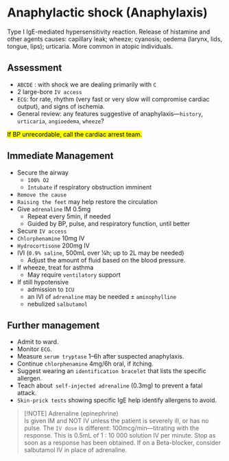 # Anaphylactic shock (Anaphylaxis)

Type I IgE-mediated hypersensitivity reaction. Release of histamine and other agents
causes: capillary leak; wheeze; cyanosis; oedema (larynx, lids, tongue, lips); urticaria.
More common in atopic individuals.

## Assessment 

- `ABCDE` : with shock we are dealing primarily with `C`
- 2 large-bore `IV access`
- `ECG`: for rate, rhythm (very fast or very slow will compromise cardiac output), and signs of ischemia.
- General review: any features suggestive of anaphylaxis—`history`, `urticaria`, `angioedema`, `wheeze`?

<mark>If BP unrecordable, call the cardiac arrest team.</mark>


## Immediate Management

- Secure the airway 
	- `100% O2`
	- `Intubate` if respiratory obstruction imminent
- `Remove the cause`
- `Raising the feet` may help restore the circulation
- Give `adrenaline` IM 0.5mg
	- Repeat every 5min, if needed
	- Guided by BP, pulse, and respiratory function, until better
- Secure `IV access`
- `Chlorphenamine` 10mg IV
- `Hydrocortisone` 200mg IV
- IVI (`0.9% saline`, 500mL over ¼h; up to 2L may be needed)
	- Adjust the amount of fluid based on the blood pressure.
- If wheeze, treat for asthma
	- May require `ventilatory` support
- If still hypotensive
	- admission to `ICU`
	- an IVI of `adrenaline` may be needed ± `aminophylline`
	- nebulized `salbutamol`

## Further management

- Admit to ward.
- Monitor `ECG`.
- Measure `serum tryptase` 1–6h after suspected anaphylaxis.
- Continue `chlorphenamine` 4mg/6h oral, if itching.
- Suggest wearing an `identification bracelet` that lists the specific allergen.
- Teach about` self-injected adrenaline` (0.3mg) to prevent a fatal attack.
- `Skin-prick tests` showing specific IgE help identify allergens to avoid.


> [!NOTE] Adrenaline (epinephrine) <br />
> Is given IM and NOT IV unless the patient is severely ill, or has no pulse.
>The `IV dose` is different: 100mcg/min—titrating with the response.
>This is 0.5mL of 1 : 10 000 solution IV per minute.
>Stop as soon as a response has been obtained.
>If on a Beta-blocker, consider salbutamol IV in place of adrenaline.

